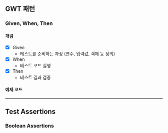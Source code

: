 ## GWT 패턴
### Given, When, Then
#### 개념
- [X] Given
  - 테스트를 준비하는 과정 (변수, 입력값, 객체 등 정의)
- [X] When
  - 테스트 코드 실행
- [X] Then
  - 테스트 결과 검증
     
#### 예제 코드

---
## Test Assertions
### Boolean Assertions

